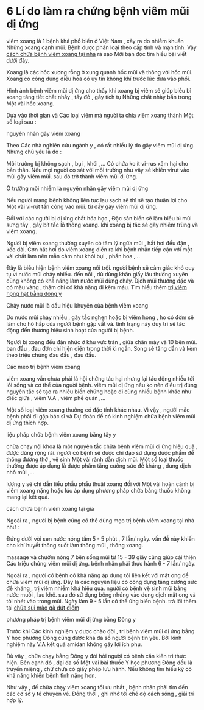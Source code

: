# 6 Lí do làm ra chứng bệnh viêm mũi dị ứng
<p>viêm xoang là 1 bệnh khá phổ biến ở Việt Nam , xảy ra do nhiễm khuẩn Những xoang cạnh mũi. Bệnh được phân loại theo cấp tính và mạn tính. Vậy <a href="http://phongkhamsuimaoga.com/nguyen-nhan-dau-hieu-va-cach-chua-benh-viem-xoang-1437.html">cách chữa bệnh viêm xoang tại nhà</a> ra sao Mời bạn đọc tìm hiểu bài viết dưới đây.</p>

<p>Xoang là các hốc xương rỗng ở xung quanh hốc mũi và thông với hốc mũi. Xoang có công dụng điều hòa có uy tín không khí trước lúc đưa vào phổi.</p>

<p>Hình ảnh bệnh viêm mũi dị ứng cho thấy khi xoang bị viêm sẽ giúp biểu bì xoang tăng tiết chất nhầy , tấy đỏ , gây tích tụ Những chất nhày bẩn trong Một vài hốc xoang.</p>

<p>Dựa vào thời gian và Các loại viêm mà người ta chia viêm xoang thành Một số loại sau :</p>

<p>nguyên nhân gây viêm xoang</p>

<p>Theo Các nhà nghiên cứu ngành y , có rất nhiều lý do gây viêm mũi dị ứng. Nhưng chủ yếu là do :</p>

<p>Môi trường bị không sạch , bụi , khói ,... Có chứa ko ít vi-rus xâm hại cho bản thân. Nếu mọi người cọ sát với môi trường như vậy sẽ khiến virut vào mũi gây viêm mũi. sau đó trở thành viêm mũi dị ứng.</p>

<p>Ô trường môi nhiễm là nguyên nhân gây viêm mũi dị ứng</p>

<p>Nếu người mang bệnh không liên tục lau sạch sẽ thì sẽ tạo thuận lợi cho Một vài vi-rút tấn công vào mũi. từ đấy gây viêm mũi dị ứng.</p>

<p>Đối với các người bị dị ứng chất hóa học , Đặc sản biển sẽ làm biểu bì mũi sưng tấy , gây bít tắc lỗ thông xoang. khi xoang bị tắc sẽ gây nhiễm trùng và viêm xoang.</p>

<p>Người bị viêm xoang thường xuyên có tâm lý ngứa mũi , hắt hơi đều đặn , kéo dài. Cơn hắt hơi do viêm xoang diễn ra khi bệnh nhân tiếp cận với một vài chất làm nên mẫn cảm như khói bụi , phấn hoa ,...</p>

<p>Đây là biểu hiện bệnh viêm xoang nổi trội. người bệnh sẽ cảm giác khó quy tụ vì nước mũi chảy nhiều. đến nổi , dù dùng khăn giấy lâu thường xuyên cũng không có khả năng làm nước mũi dừng chảy. Dịch mũi thường đặc và có màu vàng , thậm chí có khả năng đi kèm máu. Tìm hiểu thêm <a href="http://phongkhamsuimaoga.com/viem-hong-hat-la-gi-va-co-chua-duoc-khong-1436.html">trị viêm họng hạt bằng đông y</a></p>

<p>Chảy nước mũi là dấu hiệu khuyên của bệnh viêm xoang</p>

<p>Do nước mũi chảy nhiều , gây tắc nghẹn hoặc bị viêm họng , ho có đờm sẽ làm cho hô hấp của người bệnh gặp vất vả. tình trạng này duy trì sẽ tác động đến thương hiệu sinh hoạt của người bị bệnh.</p>

<p>Người bị xoang đều đặn nhức ở khu vực trán , giữa chân mày và 10 bên mũi. ban đầu , đau đớn chỉ hiện diện trong thời kì ngắn. Song sẽ tăng dần và kèm theo triệu chứng đau đầu , đau đầu.</p>

<p>Các mẹo trị bệnh viêm xoang</p>

<p>viêm xoang vẫn chưa phải là hội chứng tác hại nhưng lại tác động nhiều tới lối sống và cơ thể của người bệnh. viêm mũi dị ứng nếu ko nên điều trị đúng nguyên tắc sẽ tạo ra nhiều biến chứng hoặc đi cùng nhiều bệnh khác như điếc giữa , viêm V.A , viêm phế quản ,...</p>

<p>Một số loại viêm xoang thường có đặc tính khác nhau. Vì vậy , người mắc bệnh phải đi gặp bác sĩ và Dự đoán để có kinh nghiệm chữa bệnh viêm mũi dị ứng thích hợp.</p>

<p>liệu pháp chữa bệnh viêm xoang bằng tây y</p>

<p>chữa chạy nội khoa là một nguyên tắc chữa bệnh viêm mũi dị ứng hiệu quả , được dùng rộng rãi. người có bệnh sẽ được chỉ đạo sử dụng dược phẩm để thông đường thở , vệ sinh Một vài rãnh dẫn dịch mũi. Một số loại thuốc thường được áp dụng là dược phẩm tăng cường sức đề kháng , dung dịch nhỏ mũi ,...</p>

<p>lương y sẽ chỉ dẫn tiểu phẫu phẩu thuật xoang đối với Một vài hoàn cảnh bị viêm xoang nặng hoặc lúc áp dụng phương pháp chữa bằng thuốc không mang lại kết quả.</p>

<p>cách chữa bệnh viêm xoang tại gia</p>

<p>Ngoài ra , người bị bệnh cũng có thể dùng mẹo trị bệnh viêm xoang tại nhà như :</p>

<p>Đứng dưới vòi sen nước nóng tầm 5 - 5 phút , 7 lần/ ngày. vấn đề này khiến cho khí huyết thông suốt làm thông mũi , thông xoang.</p>

<p>massage và chườm nóng 7 bên sống mũi từ 15 - 39 giây cũng giúp cải thiện Các triệu chứng viêm mũi dị ứng. bệnh nhân phải thực hành 6 - 7 lần/ ngày.</p>

<p>Ngoài ra , người có bệnh có khả năng áp dụng tỏi liên kết với mật ong để chữa viêm mũi dị ứng. Đây là các nguyên liệu có công dụng tăng cường sức đề kháng , trị viêm nhiễm khá hiệu quả. người có bệnh vệ sinh mũi bằng nước muối , lau khô. sau đó sử dụng bông nhúng vào dung dịch mật ong và tỏi nhét vào trong mũi. Ngày làm 9 - 5 lần có thể ứng biến bệnh. trả lời thêm tại <a href="http://phongkhamsuimaoga.com">chữa sùi mào gà dứt điểm</a></p>

<p>phương pháp trị bệnh viêm mũi dị ứng bằng Đông y</p>

<p>Trước khi Các kinh nghiệm y dược chào đời , trị bệnh viêm mũi dị ứng bằng Y học phương Đông cũng được khá đa số người bệnh tin yêu. Bởi kinh nghiệm này V.A kết quả amidan không gây lợi ích phụ.</p>

<p>Dù vậy , chữa chạy bằng Đông y đòi hỏi người có bệnh cần kiên trì thực hiện. Bên cạnh đó , đại đa số Một vài bài thuốc Y học phương Đông đều là truyền miệng , chứ chưa có giấy phép lưu hành. Nếu không tìm hiểu kỹ có khả năng khiến bệnh tình nặng hơn.</p>

<p>Như vậy , để chữa chạy viêm xoang tối ưu nhất , bệnh nhân phải tìm đến các cơ sở y tế chuyên về. Đồng thời , ghi nhớ tới chế độ cách sống , giải trí hợp lý.</p>
